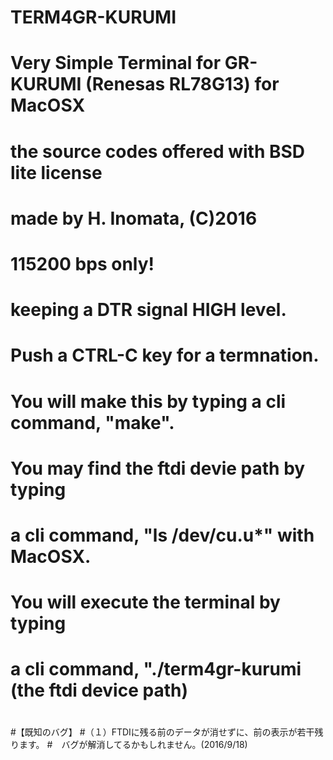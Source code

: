 # TERM4GR-KURUMI
# Very Simple Terminal for GR-KURUMI (Renesas RL78G13) for MacOSX
# the source codes offered with BSD lite license
# made by H. Inomata, (C)2016
#
# 115200 bps only!
# keeping a DTR signal HIGH level.
# Push a CTRL-C key for a termnation.
#
# You will make this by typing a cli command, "make".
#
# You may find the ftdi devie path by typing 
# a cli command, "ls /dev/cu.u*" with MacOSX.
#
# You will execute the terminal by typing 
# a cli command, "./term4gr-kurumi (the ftdi device path) 
#
#【既知のバグ】
#（１）FTDIに残る前のデータが消せずに、前の表示が若干残ります。
#　バグが解消してるかもしれません。(2016/9/18)
#


